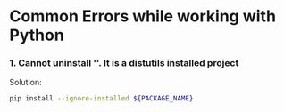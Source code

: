 # Common Errors while working with Python
### 1. Cannot uninstall '<PACKAGE>'. It is a distutils installed project
Solution:
```sh
pip install --ignore-installed ${PACKAGE_NAME}
```
